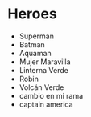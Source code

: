 # Heroes

* Superman
* Batman
* Aquaman
* Mujer Maravilla
* Linterna Verde
* Robin
* Volcán Verde
* cambio en mi rama
* captain america
